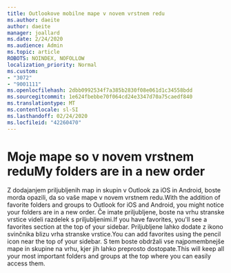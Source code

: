 ```yaml
---
title: Outlookove mobilne mape v novem vrstnem redu
ms.author: daeite
author: daeite
manager: joallard
ms.date: 2/24/2020
ms.audience: Admin
ms.topic: article
ROBOTS: NOINDEX, NOFOLLOW
localization_priority: Normal
ms.custom:
- "3072"
- "9001111"
ms.openlocfilehash: 2dbb0992534f7a385b2830f08e061d1c34558bdd
ms.sourcegitcommit: 1e624fbebbe70f064cd24e3347d70a75caedf840
ms.translationtype: MT
ms.contentlocale: sl-SI
ms.lasthandoff: 02/24/2020
ms.locfileid: "42260470"
---
```

# <a name="my-folders-are-in-a-new-order"></a><span data-ttu-id="c3662-102">Moje mape so v novem vrstnem redu</span><span class="sxs-lookup"><span data-stu-id="c3662-102">My folders are in a new order</span></span>

<span data-ttu-id="c3662-103">Z dodajanjem priljubljenih map in skupin v Outlook za iOS in Android, boste morda opazili, da so vaše mape v novem vrstnem redu.</span><span class="sxs-lookup"><span data-stu-id="c3662-103">With the addition of favorite folders and groups to Outlook for iOS and Android, you might notice your folders are in a new order.</span></span> <span data-ttu-id="c3662-104">Če imate priljubljene, boste na vrhu stranske vrstice videli razdelek s priljubljenimi.</span><span class="sxs-lookup"><span data-stu-id="c3662-104">If you have favorites, you'll see a favorites section at the top of your sidebar.</span></span> <span data-ttu-id="c3662-105">Priljubljene lahko dodate z ikono svinčnika blizu vrha stranske vrstice.</span><span class="sxs-lookup"><span data-stu-id="c3662-105">You can add favorites using the pencil icon near the top of your sidebar.</span></span> <span data-ttu-id="c3662-106">S tem boste obdržali vse najpomembnejše mape in skupine na vrhu, kjer jih lahko preprosto dostopate.</span><span class="sxs-lookup"><span data-stu-id="c3662-106">This will keep all your most important folders and groups at the top where you can easily access them.</span></span>